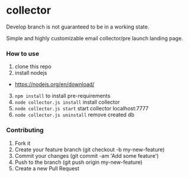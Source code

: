 collector
========


Develop branch is not guaranteed to be in a working state.

Simple and highly customizable email collector/pre launch landing page.

### How to use

1. clone this repo
2. install nodejs
 * https://nodejs.org/en/download/  
3. ```npm install``` to install pre-requirements
4. ```node collector.js install``` install collector
5. ```node collector.js start``` start collector localhost:7777
6. ```node collector.js uninstall``` remove created db

### Contributing

 1. Fork it
 2. Create your feature branch (git checkout -b my-new-feature)
 3. Commit your changes (git commit -am 'Add some feature')
 4. Push to the branch (git push origin my-new-feature)
 5. Create a new Pull Request
